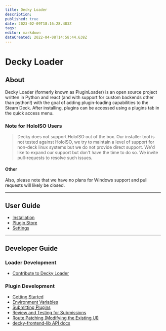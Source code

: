 ```yaml
---
title: Decky Loader
description: 
published: true
date: 2023-02-09T18:16:28.483Z
tags: 
editor: markdown
dateCreated: 2022-04-08T14:58:44.638Z
---
```


# Decky Loader

## About
Decky Loader (formerly known as PluginLoader) is an open source project written in Python and react (and with support for custom backends other than python!) with the goal of adding plugin-loading capabilities to the Steam Deck. After installing, plugins can be accessed using a plugins tab in the quick access menu.

### Note for HoloISO Users

> Decky does not support HoloISO out of the box.
Our installer tool is not tested against HoloISO, we try to maintain a level of support for non-deck linux systems but we do not provide direct support. We'd like to expand our support but don't have the time to do so. We invite pull-requests to resolve such issues.

#### Other

Also, please note that we have no plans for Windows support and pull requests will likely be closed.

---

## User Guide
- [Installation](/en/user-guide/install)
- [Plugin Store](/en/user-guide/plugin-store)
- [Settings](/en/user-guide/settings)

---

## Developer Guide

### Loader Development
- [Contribute to Decky Loader](/en/loader-dev/development)

### Plugin Development
- [Getting Started](/en/plugin-dev/getting-started)
- [Environment Variables](/plugin-dev/env-vars)
- [Submitting Plugins](/en/plugin-dev/submitting-plugins)
- [Review and Testing for Submissions](/plugin-dev/review-and-testing)
- [Route Patching (Modifying the Existing UI)](/plugin-dev/route-patching)
- [decky-frontend-lib API docs](/en/api-docs/decky-frontend-lib/README.md)

